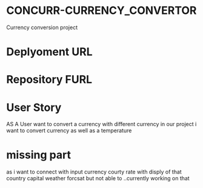 # CONCURR-CURRENCY_CONVERTOR
Currency conversion project 
# Deplyoment URL
# Repository FURL

# User Story
AS A User want to convert a currency with different currency
in our project i want to convert currency as well as a temperature

# missing part
as i want to connect with input currency courty rate with disply of that country capital weather forcsat
but not able to ..currently working on that

